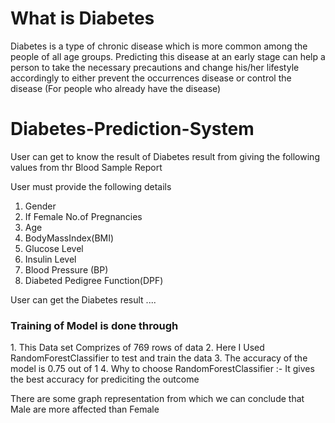 <h1>What is Diabetes</h1>
<p>Diabetes is a type of chronic disease which is more common among the people of all age groups. Predicting this disease at an early stage can help a person to take the necessary precautions and change his/her lifestyle accordingly to either prevent the occurrences disease or control the disease (For people who already have the disease)</p>

# Diabetes-Prediction-System

User can get to know the result of Diabetes result from giving the following values from thr Blood Sample Report

User must provide the following details
   1. Gender
   2. If Female No.of Pregnancies
   3. Age
   4. BodyMassIndex(BMI)
   5. Glucose Level
   6. Insulin Level
   7. Blood Pressure (BP)
   8. Diabeted Pedigree Function(DPF)

User can get the Diabetes result ....

<h3>Training of Model is done through</h3>
   1. This Data set Comprizes of 769 rows of data
   2. Here I Used RandomForestClassifier to test and train the data
   3. The accuracy of the model is 0.75 out of 1
   4. Why to choose RandomForestClassifier :- It gives the best accuracy for prediciting the outcome
  
   
There are some graph representation from which we can conclude that <emp>Male</emp> are more affected than <emp>Female</emp>



